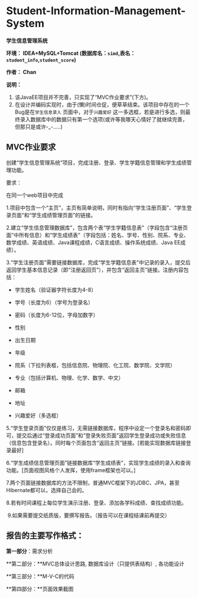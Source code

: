 # Student-Information-Management-System

**学生信息管理系统**

**环境： IDEA+MySQL+Tomcat (数据库名：`simd`,表名：`student_info`,`student_score`)**

**作者： Chan**

**说明：**

1. 该JavaEE项目并不完善，只实现了“MVC作业要求”(下方)。
2. 在设计并编码实现时，由于(懒)时间仓促，便草草结束。该项目中存在的一个Bug是在`学生信息录入` 页面中，对于`兴趣爱好` 这一多选框，若是进行多选，则最终录入数据库中的数据只有第一个选项(或许等我哪天心情好了就继续完善，但那只是或许-_-.....)



## MVC作业要求

创建“学生信息管理系统”项目，完成注册、登录、学生学籍信息管理和学生成绩管理功能。

要求：

 在同一个web项目中完成

​	1.项目中包含一个“主页”，主页有简单说明，同时有指向“学生注册页面”、“学生登录页面”和“学生成绩管理页面”的链接。

​	2.建立“学生信息管理数据库”，包含两个表“学生学籍信息表”（字段包含“注册页面”中所有信息）和“学生成绩表”（字段包括：姓名、学号、性别、院系、专业、数学成绩、英语成绩、Java课程成绩，C语言成绩、操作系统成绩、Java EE成绩）。

​	3.“学生注册页面”需要链接数据库，完成“学生学籍信息表”中记录的录入，提交后返回学生基本信息记录（即“注册返回页”），并包含“返回主页”链接。注册内容包括：

* 学生姓名（验证器字符长度为4-8）


* 学号（长度为6）（学号为登录名）
* 密码（长度为6-12位，字母加数字）
* 性别
* 出生日期
* 年级
* 院系（下拉列表框，包括信息院、物理院、化工院、数学院、文学院）
* 专业（包括计算机、物理、化学、数学、中文）
* 邮箱
* 地址
* 兴趣爱好（多选框）

​	5.“学生登录页面”仅仅是练习，无需链接数据库，程序中设定一个登录名和密码即可，提交后通过“登录成功页面”和“登录失败页面”返回学生登录成功或失败信息（信息包含登录名）。同时每个页面包含“返回主页”链接。[若能实现数据库链接登录最好]

​	6.“学生成绩信息管理页面”链接数据库“学生成绩表”，实现学生成绩的录入和查询功能。[页面视图风格个人发挥，使用frame框架也可以。]

​	7.两个页面链接数据库的方法不限制，普通MVC框架下的JDBC、JPA，甚至Hibernate都可以，选择自己会的。

​	8.若有时间课程上每位学生演示注册、登录、添加各学科成绩、查找成绩功能。

​	9.如果需要提交纸质版，要撰写报告。（报告可以在课程结课前再提交）

## 报告的主要写作格式：

 **第一部分**：需求分析

 **第二部分：**MVC总体设计思路, 数据库设计（只提供表结构）, 各功能设计

 **第三部分：**M-V-C的代码

 **第四部分：**页面效果截图

 

 